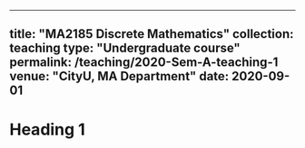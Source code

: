 ---
title: "MA2185 Discrete Mathematics"
collection: teaching
type: "Undergraduate course"
permalink: /teaching/2020-Sem-A-teaching-1
venue: "CityU, MA Department"
date:  2020-09-01
--

Heading 1
======
